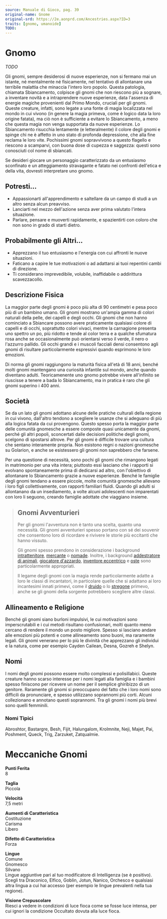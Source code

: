 ```yaml
---
source: Manuale di Gioco, pag. 39
original-name: Gnome
original-srd: https://2e.aonprd.com/Ancestries.aspx?ID=3
traits: [gnomo, umanoide]
TODO:
---
```


# Gnomo

_TODO_

Gli gnomi, sempre desiderosi di nuove esperienze, non si fermano mai un istante,
né mentalmente né fisicamente, nel tentativo di allontanare una terribile
malattia che minaccia l'intero loro popolo. Questa patologia, chiamata
Sbiancamento, colpisce gli gnomi che non riescono più a sognare, a inventare
novità e a intraprendere nuove esperienze, data l'assenza di energie magiche
provenienti dal Primo Mondo, cruciali per gli gnomi. Queste creature, infatti,
sono legate a una fonte di magia localizzata nel mondo in cui vivono (in genere
la magia primeva, come è logico data la loro origine fatata), ma ciò non è
sufficiente a evitare lo Sbiancamento, a meno che questa magia non venga
supportata da nuove esperienze. Lo Sbiancamento risucchia lentamente (e
letteralmente) il colore degli gnomi e spinge chi ne è affetto in uno stato di
profonda depressione, che alla fine reclama le loro vite. Pochissimi gnomi
sopravvivono a questo flagello e riescono a scamparvi, con buona dose di cupezza
e saggezza: questi sono conosciuti col nome di sbiancati.

Se desideri giocare un personaggio caratterizzato da un entusiasmo sconfinato e
un atteggiamento stravagante e fatato nei confronti dell'etica e della vita,
dovresti interpretare uno gnomo.

## Potresti...

- Appassionarti all'apprendimento e saltellare da un campo di studi a un altro
  senza alcun preavviso.
- Lanciarti nel mezzo dell'azione senza aver prima valutato l'intera situazione.
- Parlare, pensare e muoverti rapidamente, e spazientirti con coloro che non
  sono in grado di starti dietro.

## Probabilmente gli Altri...

- Apprezzano il tuo entusiasmo e l'energia con cui affronti le nuove situazioni.
- Faticano a capire le tue motivazioni o ad adattarsi ai tuoi repentini cambi di
  direzione.
- Ti considerano imprevedibile, volubile, inaffidabile o addirittura
  scavezzacollo.

## Descrizione Fisica

La maggior parte degli gnomi è poco più alta di 90 centimetri e pesa poco più di
un bambino umano. Gli gnomi mostrano un'ampia gamma di colori naturali della
pelle, dei capelli e degli occhi. Gli gnomi che non hanno cominciato a Sbiancare
possono avere praticamente qualsiasi colore di capelli e di occhi, soprattutto
colori vivaci, mentre la carnagione presenta uno spettro un po, più ridotto e
tende al color terra e a qualche sfumatura rosa anche se occasionalmente può
orientarsi verso il verde, il nero o l'azzurro pallido. Gli occhi grandi e i
muscoli facciali densi consentono agli gnomi di risultare particolarmente
espressivi quando esprimono le loro emozioni.

Di norma gli gnomi raggiungono la maturità fisica all'età di 18 anni, benché
molti gnomi mantengano una curiosità infantile sul mondo, anche quando diventano
adulti. Teoricamenente uno gnomo potrebbe vivere all'infinito se riuscisse a
tenere a bada lo Sbiancamento, ma in pratica è raro che gli gnomi superino i 400
anni.

## Società

Se da un lato gli gnomi adottano alcune delle pratiche culturali della regione
in cui vivono, dall'altro tendono a scegliere le usanze che si adeguano di più
alla logica fatata da cui provengono. Questo spesso porta la maggior parte delle
comunità gnomesche a essere composte quasi unicamente da gnomi, perché gli altri
popoli, sconcertati dalle decisioni politiche degli gnomi, scelgono di spostarsi
altrove. Per gli gnomi è difficile trovare una cultura che sentano interamente
propria. Non esistono regni o nazioni gnomesche su Golarion, e anche se
esistessero gli gnomi non saprebbero che farsene.

Per una questione di necessità, sono pochi gli gnomi che rimangono legati in
matrimonio per una vita intera; piuttosto essi lasciano che i rapporti si
evolvano spontaneamente prima di dedicarsi ad altro, con l'obiettivo di
allontanare lo Sbiancamento grazie a nuove esperienze. Benché le famiglie degli
gnomi tendano a essere piccole, molte comunità gnomesche allevano i loro figli
collettivamente, con rapporti familiari fluidi. Quando gli adulti si allontanano
da un insediamento, a volte alcuni adolescenti non imparentati con loro li
seguono, creando famiglie adottate che viaggiano insieme.

> ## Gnomi Avventurieri
>
> Per gli gnomi l'avventura non è tanto una scelta, quanto una necessità. Gli
> gnomi avventurieri spesso portano con sé dei souvenir che consentono loro di
> ricordare e rivivere le storie più eccitanti che hanno vissuto.
>
> Gli gnomi spesso prendono in considerazione i background
> [intrattenitore](/background/intrattenitore), [mercante](/background/mercante)
> o [nomade](/background/nomade). Inoltre, i background
> [addestratore di animali](/background/addestratore-di-animali),
> [giocatore d'azzardo](/background/giocatore-d-azzardo),
> [inventore eccentrico](/background/inventore-eccentrico) e
> [oste](/background/oste) sono particolarmente appropriati.
>
> Il legame degli gnomi con la magia rende particolarmente adatte a loro le
> classi di incantatori, in particolare quelle che si adattano ai loro
> incantesimi innati primevi, come il [druido](/classi/druido) o lo
> [stregone](/classi/stregone) primevo, anche se gli gnomi della sorgente
> potrebbero scegliere altre classi.

## Allineamento e Religione

Benché gli gnomi siano burloni impulsivi, le cui motivazioni sono
imperscrutabili e i cui metodi risultano confusionari, molti quanto meno cercano
di rendere il mondo un posto migliore. Spesso si lasciano andare alle emozioni
più potenti e come allineamento sono buoni, ma raramente legali. Gli gnomi
venerano per lo più le divinità che apprezzano gli individui e la natura, come
per esempio Cayden Cailean, Desna, Gozreh e Shelyn.

## Nomi

I nomi degli gnomi possono essere molto complessi e polisillabici. Queste
creature hanno scarso interesse per i nomi legati alla famiglia e i bambini
spesso finiscono per ricevere un nome per il semplice ghiribizzo di un genitore.
Raramente gli gnomi si preoccupano del fatto che i loro nomi sono difficili da
pronunciare, e spesso utilizzano soprannomi più corti. Alcuni collezionano e
annotano questi soprannomi. Tra gli gnomi i nomi più brevi sono quelli
femminili.

### Nomi Tipici

Abroshtor, Bastargre, Besh, Fijit, Halungalom, Krolmnite, Neji, Majet, Pai,
Poshment, Queck, Trig, Zarzuket, Zatqualmie.

# Meccaniche Gnomi

**Punti Ferita**  
8

**Taglia**  
Piccola

**Velocità**  
7,5 metri

**Aumenti di Caratteristica**  
Costituzione  
Carisma  
Libero

**Difetto di Caratteristica**  
Forza

**Lingue**  
Comune  
Gnomesco  
Silvano  
Lingue aggiuntive pari al tuo modificatore di Intelligenza (se è positivo).
Scegli tra Draconico, Elfico, Goblin, Jotun, Nanico, Orchesco e qualsiasi altra
lingua a cui hai accesso (per esempio le lingue prevalenti nella tua regione).

**Visione Crepuscolare**  
Riesci a vedere in condizioni di luce fioca come se fosse luce intensa, per cui
ignori la condizione Occultato dovuta alla luce fioca.
